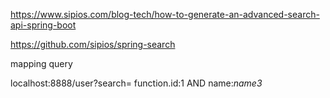 https://www.sipios.com/blog-tech/how-to-generate-an-advanced-search-api-spring-boot

https://github.com/sipios/spring-search 

mapping query

localhost:8888/user?search= function.id:1 AND name:*name3*